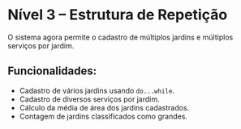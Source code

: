 # Nível 3 – Estrutura de Repetição

O sistema agora permite o cadastro de múltiplos jardins e múltiplos serviços por jardim.

## Funcionalidades:
- Cadastro de vários jardins usando `do...while`.
- Cadastro de diversos serviços por jardim.
- Cálculo da média de área dos jardins cadastrados.
- Contagem de jardins classificados como grandes.
